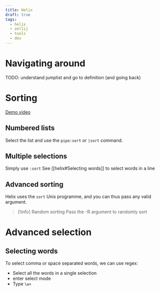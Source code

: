 ```yaml
---
title: Helix
draft: true
tags:
  - helix
  - zellij
  - tools
  - dev
---
```


# Navigating around

TODO: understand jumplist and go to definition (and going back)


# Sorting
[Demo video](https://www.reddit.com/r/HelixEditor/comments/1b9j40u/sorting_in_helix/)

## Numbered lists
Select the list and use the `pipe:sort` or `|sort` command.
## Multiple selections
Simply use `:sort`
See [[helix#Selecting words]] to select words in a line
## Advanced sorting
Helix uses the `sort` Unix programme, and you can thus pass any valid argument.
> [!info] Random sorting
> Pass the -R argument to randomly sort


# Advanced selection

## Selecting words
To select comma or space separated words, we can use regex:
 - Select all the words in a single selection
 - enter select mode
 - Type `\w+`

